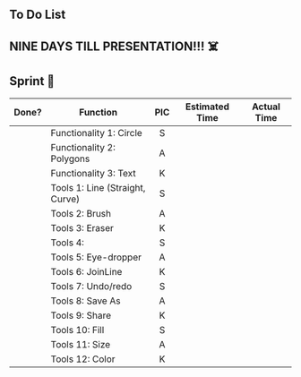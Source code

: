 ## To Do List

## NINE DAYS TILL PRESENTATION!!! :skull_and_crossbones:

## Sprint :athletic_shoe:

| Done? | Function                          | PIC      | Estimated Time | Actual Time |
| ----- | --------------------------------- | :------: | :------------: | :---------: |
|       | Functionality 1: Circle           |    S     |                |             |
|       | Functionality 2: Polygons         |    A     |                |             |
|       | Functionality 3: Text             |    K     |                |             |
|       | Tools 1: Line (Straight, Curve)   |    S     |                |             |
|       | Tools 2: Brush                    |    A     |                |             |
|       | Tools 3: Eraser                   |    K     |                |             |
|       | Tools 4:                          |    S     |                |             |
|       | Tools 5: Eye-dropper              |    A     |                |             |
|       | Tools 6: JoinLine                 |    K     |                |             |
|       | Tools 7: Undo/redo                |    S     |                |             |
|       | Tools 8: Save As                  |    A     |                |             |
|       | Tools 9: Share                    |    K     |                |             |
|       | Tools 10: Fill                    |    S     |                |             |
|       | Tools 11: Size                    |    A     |                |             |
|       | Tools 12: Color                   |    K     |                |             |


   






